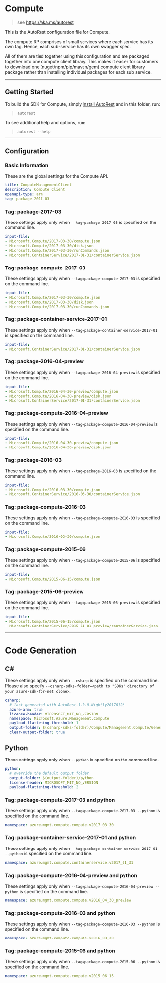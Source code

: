 # Compute
    
> see https://aka.ms/autorest

This is the AutoRest configuration file for Compute.


The compute RP comprises of small services where each service has its own tag.
Hence, each sub-service has its own swagger spec. 

All of them are tied together using this configuration and are packaged together into one compute client library.
This makes it easier for customers to download one (nuget/npm/pip/maven/gem) compute client library package rather than installing individual packages for each sub service.


---
## Getting Started 
To build the SDK for Compute, simply [Install AutoRest](https://aka.ms/autorest/install) and in this folder, run:

> `autorest`

To see additional help and options, run:

> `autorest --help`
---

## Configuration



### Basic Information 
These are the global settings for the Compute API.

``` yaml
title: ComputeManagementClient
description: Compute Client
openapi-type: arm
tag: package-2017-03
```


### Tag: package-2017-03

These settings apply only when `--tag=package-2017-03` is specified on the command line.

``` yaml $(tag) == 'package-2017-03'
input-file:
- Microsoft.Compute/2017-03-30/compute.json
- Microsoft.Compute/2017-03-30/disk.json
- Microsoft.Compute/2017-03-30/runCommands.json
- Microsoft.ContainerService/2017-01-31/containerService.json
```

### Tag: package-compute-2017-03

These settings apply only when `--tag=package-compute-2017-03` is specified on the command line.

``` yaml $(tag) == 'package-compute-2017-03'
input-file:
- Microsoft.Compute/2017-03-30/compute.json
- Microsoft.Compute/2017-03-30/disk.json
- Microsoft.Compute/2017-03-30/runCommands.json
```

### Tag: package-container-service-2017-01

These settings apply only when `--tag=package-container-service-2017-01` is specified on the command line.

``` yaml $(tag) == 'package-container-service-2017-01'
input-file:
- Microsoft.ContainerService/2017-01-31/containerService.json
```

### Tag: package-2016-04-preview

These settings apply only when `--tag=package-2016-04-preview` is specified on the command line.

``` yaml $(tag) == 'package-2016-04-preview'
input-file:
- Microsoft.Compute/2016-04-30-preview/compute.json
- Microsoft.Compute/2016-04-30-preview/disk.json
- Microsoft.ContainerService/2017-01-31/containerService.json
```

### Tag: package-compute-2016-04-preview

These settings apply only when `--tag=package-compute-2016-04-preview` is specified on the command line.

``` yaml $(tag) == 'package-compute-2016-04-preview'
input-file:
- Microsoft.Compute/2016-04-30-preview/compute.json
- Microsoft.Compute/2016-04-30-preview/disk.json
```

### Tag: package-2016-03

These settings apply only when `--tag=package-2016-03` is specified on the command line.

``` yaml $(tag) == 'package-2016-03'
input-file:
- Microsoft.Compute/2016-03-30/compute.json
- Microsoft.ContainerService/2016-03-30/containerService.json
```

### Tag: package-compute-2016-03

These settings apply only when `--tag=package-compute-2016-03` is specified on the command line.

``` yaml $(tag) == 'package-compute-2016-03'
input-file:
- Microsoft.Compute/2016-03-30/compute.json
```

### Tag: package-compute-2015-06

These settings apply only when `--tag=package-compute-2015-06` is specified on the command line.

``` yaml $(tag) == 'package-compute-2015-06'
input-file:
- Microsoft.Compute/2015-06-15/compute.json
```

### Tag: package-2015-06-preview

These settings apply only when `--tag=package-2015-06-preview` is specified on the command line.

``` yaml $(tag) == 'package-2015-06-preview'
input-file:
- Microsoft.Compute/2015-06-15/compute.json
- Microsoft.ContainerService/2015-11-01-preview/containerService.json
```


---
# Code Generation

## C# 

These settings apply only when `--csharp` is specified on the command line.
Please also specify `--csharp-sdks-folder=<path to "SDKs" directory of your azure-sdk-for-net clone>`.

``` yaml $(csharp)
csharp:
  # last generated with AutoRest.1.0.0-Nightly20170126
  azure-arm: true
  license-header: MICROSOFT_MIT_NO_VERSION
  namespace: Microsoft.Azure.Management.Compute
  payload-flattening-threshold: 1
  output-folder: $(csharp-sdks-folder)/Compute/Management.Compute/Generated
  clear-output-folder: true
```


## Python

These settings apply only when `--python` is specified on the command line.

``` yaml $(python)
python:
  # override the default output folder
  output-folder: $(output-folder)/python
  license-header: MICROSOFT_MIT_NO_VERSION
  payload-flattening-threshold: 2
```

### Tag: package-compute-2017-03 and python

These settings apply only when `--tag=package-compute-2017-03 --python` is specified on the command line.

``` yaml $(tag) == 'package-compute-2017-03' && $(python)
namespace: azure.mgmt.compute.compute.v2017_03_30
```

### Tag: package-container-service-2017-01 and python

These settings apply only when `--tag=package-container-service-2017-01 --python` is specified on the command line.

``` yaml $(tag) == 'package-container-service-2017-01' && $(python)
namespace: azure.mgmt.compute.containerservice.v2017_01_31
```

### Tag: package-compute-2016-04-preview and python

These settings apply only when `--tag=package-compute-2016-04-preview --python` is specified on the command line.

``` yaml $(tag) == 'package-compute-2016-04-preview' && $(python)
namespace: azure.mgmt.compute.compute.v2016_04_30_preview
```

### Tag: package-compute-2016-03 and python

These settings apply only when `--tag=package-compute-2016-03 --python` is specified on the command line.

``` yaml $(tag) == 'package-compute-2016-03' && $(python)
namespace: azure.mgmt.compute.compute.v2016_03_30
```

### Tag: package-compute-2015-06 and python

These settings apply only when `--tag=package-compute-2015-06 --python` is specified on the command line.

``` yaml $(tag) == 'package-compute-2015-06' && $(python)
namespace: azure.mgmt.compute.compute.v2015_06_15
```

